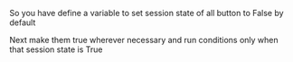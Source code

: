 So you have define a variable to set session state of all button to False by default
 
Next make them true wherever necessary and run conditions only when that session state is True
 
